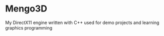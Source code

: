 # Mengo3D
My DirectX11 engine written with C++ used for demo projects and learning graphics programming
